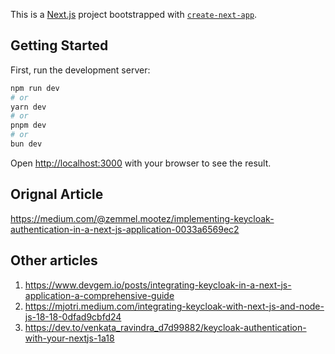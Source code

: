 This is a [Next.js](https://nextjs.org) project bootstrapped with [`create-next-app`](https://nextjs.org/docs/app/api-reference/cli/create-next-app).

## Getting Started

First, run the development server:

```bash
npm run dev
# or
yarn dev
# or
pnpm dev
# or
bun dev
```

Open [http://localhost:3000](http://localhost:3000) with your browser to see the result.

## Orignal Article

https://medium.com/@zemmel.mootez/implementing-keycloak-authentication-in-a-next-js-application-0033a6569ec2

## Other articles

1. https://www.devgem.io/posts/integrating-keycloak-in-a-next-js-application-a-comprehensive-guide
2. https://mjotri.medium.com/integrating-keycloak-with-next-js-and-node-js-18-18-0dfad9cbfd24
3. https://dev.to/venkata_ravindra_d7d99882/keycloak-authentication-with-your-nextjs-1a18
